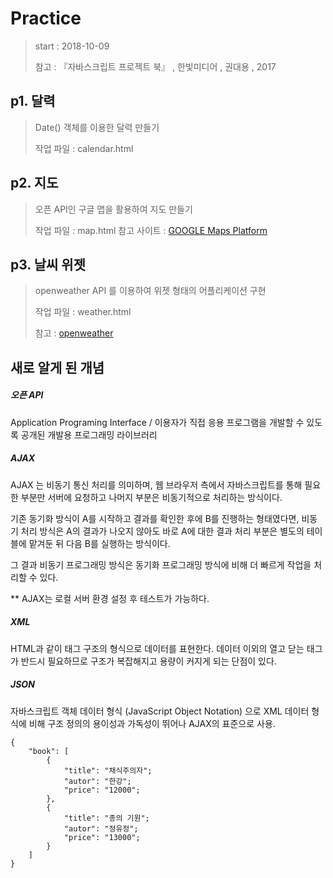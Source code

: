 # Practice

>  start : 2018-10-09
>
>  참고 : 『자바스크립트 프로젝트 북』 , 한빛미디어 , 권대용 , 2017



## p1. 달력

> Date() 객체를 이용한 달력 만들기
>
> 작업 파일 : calendar.html



## p2. 지도

> 오픈 API인 구글 맵을 활용하여 지도 만들기
>
> 작업 파일 : map.html 참고 사이트 :  [GOOGLE Maps Platform](https://developers.google.com/maps/documentation/javascript/tutorial)



## p3. 날씨 위젯

> openweather API 를 이용하여 위젯 형태의 어플리케이션 구현
>
> 작업 파일 : weather.html
>
> 참고 : [openweather](https://openweathermap.org/current)



## 새로 알게 된 개념

##### 오픈 API 

Application Programing Interface / 이용자가 직접 응용 프로그램을 개발할 수 있도록 공개된 개발용 프로그래밍 라이브러리



##### AJAX

AJAX 는 비동기 통신 처리를 의미하며, 웹 브라우저 측에서 자바스크립트를 통해 필요한 부분만 서버에 요청하고 나머지 부분은 비동기적으로 처리하는 방식이다. 

기존 동기화 방식이 A를 시작하고 결과를 확인한 후에 B를 진행하는 형태였다면, 비동기 처리 방식은 A의 결과가 나오지 않아도 바로 A에 대한 결과 처리 부분은 별도의 테이블에 맡겨둔 뒤 다음 B를 실행하는 방식이다. 

그 결과 비동기 프로그래밍 방식은  동기화 프로그래밍 방식에 비해 더 빠르게 작업을 처리할 수 있다.

** AJAX는 로컬 서버 환경 설정 후 테스트가 가능하다.



##### XML

HTML과 같이 태그 구조의 형식으로 데이터를 표현한다.  데이터 이외의 열고 닫는 태그가 반드시 필요하므로 구조가 복잡해지고 용량이 커지게 되는 단점이 있다.



##### JSON

자바스크립트 객체 데이터 형식 (JavaScript Object Notation) 으로 XML 데이터 형식에 비해 구조 정의의 용이성과 가독성이 뛰어나 AJAX의 표준으로 사용.

```
{
    "book": [
    	{
            "title": "채식주의자";
            "autor": "한강";
            "price": "12000";
    	},
    	{
            "title": "종의 기원";
            "autor": "정유정";
            "price": "13000";
    	}
    ]
}

```







